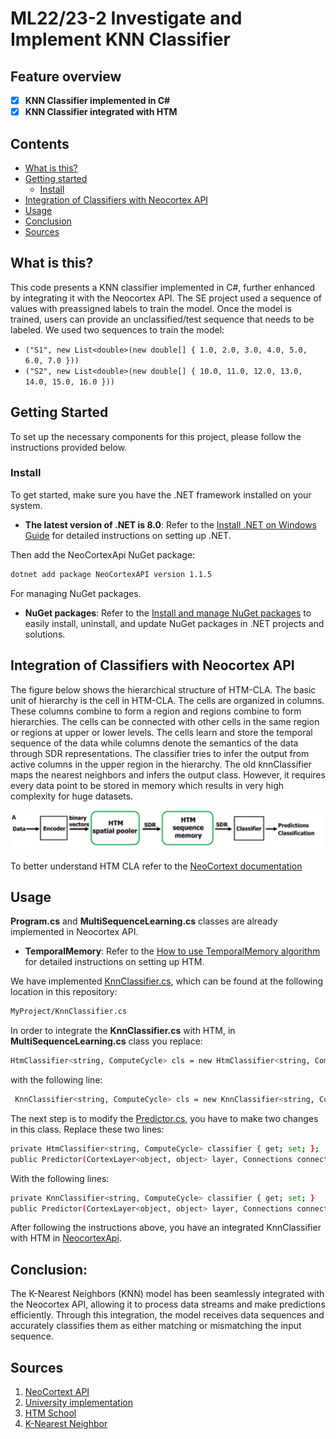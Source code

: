 # ML22/23-2	Investigate and Implement KNN Classifier


## Feature overview

*   [x] **KNN Classifier implemented in C#** 
*   [x] **KNN Classifier integrated with HTM**
## Contents

*   [What is this?](#what-is-this)
*   [Getting started](#getting-started)
    *   [Install](#install)
*  [Integration of Classifiers with Neocortex API](#integration-of-classifiers-with-neocortex-api)
*  [Usage](#usage)
*  [Conclusion](#conclusion)
*  [Sources](#sources)
        
## What is this?

This code presents a KNN classifier implemented in C#, further enhanced by integrating it with the Neocortex API. The SE project used a sequence of values with preassigned labels to train the model. Once the model is trained, users can provide an unclassified/test sequence that needs to be labeled. We used two sequences to train the model:

- `("S1", new List<double>(new double[] { 1.0, 2.0, 3.0, 4.0, 5.0, 6.0, 7.0 }))`
- `("S2", new List<double>(new double[] { 10.0, 11.0, 12.0, 13.0, 14.0, 15.0, 16.0 }))`

## Getting Started

To set up the necessary components for this project, please follow the instructions provided below.

### Install

To get started, make sure you have the .NET framework installed on your system.
- **The latest version of .NET is 8.0**: Refer to the [Install .NET on Windows Guide](https://learn.microsoft.com/en-us/dotnet/core/install/windows?tabs=net80) for detailed instructions on setting up .NET.

Then add the NeoCortexApi NuGet package: 
 ```bash
dotnet add package NeoCortexAPI version 1.1.5
```

For managing NuGet packages. 
- **NuGet packages**: Refer to the [Install and manage NuGet packages](https://learn.microsoft.com/en-us/nuget/consume-packages/install-use-packages-dotnet-cli) to easily install, uninstall, and update NuGet packages in .NET projects and solutions.

## Integration of Classifiers with Neocortex API
The figure below shows the hierarchical structure of HTM-CLA. The basic unit of hierarchy is the cell in HTM-CLA. The cells are organized in columns. These columns combine to form a region and regions combine to form hierarchies. The cells can be connected with other cells in the same region or regions at upper or lower levels. The cells learn and store the temporal sequence of the data while columns denote the semantics of the data through SDR representations. The classifier tries to infer the output from active columns in the upper region in the hierarchy.  The old knnClassifier maps the nearest neighbors and infers the output class. However, it requires every data point to be stored in memory which results in very high complexity for huge datasets.   

![Image](Documentation/images/HtmPipeline.png)

To better understand HTM CLA refer to the [NeoCortext documentation](https://github.com/ddobric/neocortexapi/blob/master/source/Documentation/gettingStarted.md)

## Usage

**Program.cs** and **MultiSequenceLearning.cs** classes are already implemented in Neocortex API.
- **TemporalMemory**: Refer to the [How to use TemporalMemory algorithm](https://github.com/ddobric/neocortexapi/blob/master/source/Documentation/TemporalMemory.md) for detailed instructions on setting up HTM.

We have implemented [KnnClassifier.cs](https://github.com/Xhelo99/Implementing-a-KNN-Classifier-in-the-Neocortex-API-/blob/main/MyProject/KnnClassifier.cs), which can be found at the following location in this repository: 
 ```bash
MyProject/KnnClassifier.cs
```
In order to integrate the **KnnClassifier.cs** with HTM, in **MultiSequenceLearning.cs** class you replace: 
```bash
HtmClassifier<string, ComputeCycle> cls = new HtmClassifier<string, ComputeCycle>();
```
with the following line:
```bash
 KnnClassifier<string, ComputeCycle> cls = new KnnClassifier<string, ComputeCycle>();
```
The next step is to modify the [Predictor.cs](https://github.com/ddobric/neocortexapi/blob/master/source/NeoCortexApi/Predictor.cs), you have to make two changes in this class. Replace these two lines: 
```bash
private HtmClassifier<string, ComputeCycle> classifier { get; set; };
public Predictor(CortexLayer<object, object> layer, Connections connections, HtmClassifier<string, ComputeCycle> classifier)
```
With the following lines: 
```bash
private KnnClassifier<string, ComputeCycle> classifier { get; set; }
public Predictor(CortexLayer<object, object> layer, Connections connections, KnnClassifier<string, ComputeCycle> classifier)
```
After following the instructions above, you have an integrated KnnClassifier with HTM in [NeocortexApi](https://github.com/ddobric/neocortexapi).

## Conclusion:  

The K-Nearest Neighbors (KNN) model has been seamlessly integrated with the Neocortex API, allowing it to process data streams and make predictions efficiently. Through this integration, the model receives data sequences and accurately classifies them as either matching or mismatching the input sequence. 

## Sources
1. [NeoCortext API](https://github.com/ddobric/neocortexapi)
2. [University implementation](https://github.com/UniversityOfAppliedSciencesFrankfurt/LearningApi/blob/f713a28984e8f3115952c54cd9d60d53faa76ffe/LearningApi/src/MLAlgorithms/AnomDetect.KMeans/KMeansAlgorithm.cs)
3. [HTM School](https://www.youtube.com/playlist?list=PL3yXMgtrZmDqhsFQzwUC9V8MeeVOQ7eZ9&app=desktop)
4. [K-Nearest Neighbor](https://medium.com/swlh/k-nearest-neighbor-ca2593d7a3c4)















